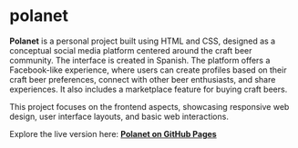 # polanet
 
**Polanet** is a personal project built using HTML and CSS, designed as a conceptual social media platform centered around the craft beer community. The interface is created in Spanish. The platform offers a Facebook-like experience, where users can create profiles based on their craft beer preferences, connect with other beer enthusiasts, and share experiences. It also includes a marketplace feature for buying craft beers.

This project focuses on the frontend aspects, showcasing responsive web design, user interface layouts, and basic web interactions.

Explore the live version here: __[Polanet on GitHub Pages](https://taechsantiago.github.io/polanet)__ 
